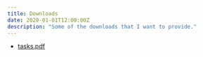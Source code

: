 ```yaml
---
title: Downloads
date: 2020-01-01T12:00:00Z
description: "Some of the downloads that I want to provide."
---
```


- [tasks.pdf](/downloads/tasks.pdf)

